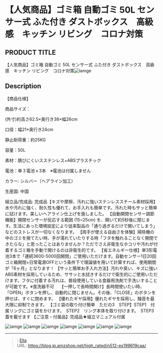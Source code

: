 # 【人気商品】ゴミ箱 自動ゴミ 50L センサー式 ふた付き ダストボックス　高級感　キッチン リビング　コロナ対策


## PRODUCT TITLE 

【人気商品】ゴミ箱 自動ゴミ 50L センサー式 ふた付き ダストボックス　高級感　キッチン リビング　コロナ対策![iamge](https://b2bfiles1.gigab2b.cn/image/wkseller/301/20230920_c6be9658bdc091e13186e6499a5c7ab1.jpg)

## Description

【商品仕様】

商品サイズ：

(外寸)約高さ62.5×奥行き38×幅26cm

口径：幅21*奥行き24cm


静止耐荷重：約25KG

容量：50L

素材：錆びにくいスステンレス&#43;ABSプラスチック

電池：単３電池ｘ3本　※電池は付属しません

カラー: シルバー（ヘアライン加工）


生産国: 中国

組立品/完成品: 完成品【キズや摩擦、汚れに強いステンレススチール素材採用】水や汚れに強く、耐久性も優れて、お手入れも簡単です。汚れた時もサッと簡単に拭けます。美しいヘアライン仕上げを施しました。
【自動開閉センサー調節機能】開閉センサーが反応する範囲 (15~25cm) を、開いて約5秒後に閉じます。生活にあった環境設定により従来製品の「通り過ぎるだけで開いてしまう」などのストレスが一切なくなります。
【両手が使える自由さを体験】掃除機の中のゴミを捨てたい時、手が濡れていたりする時「フタを触れることなく開閉できたらな」と思ったことはありませんか？ただでさえ非衛生なホコリや汚れが付着するゴミ箱を手動で開けるのは非衛生的です。
【省エネルギー仕様】単3形電池3本で「連続3600-5000回開閉」ご使用いただけます。自動センサー1日20回ゴミ箱開閉&#43;日常電源OFFという条件下で理論値を用いて計算すれば、使用期間が「6ヶ月」となります！
【サッと簡単お手入れ方法】汚れや臭い、キズに強いABS素材を採用しているため、ササッと水拭きするだけで衛生的にご使用いただけます。フタに付着する汚れは、普段使用している食器用洗剤で手洗いすることが可能です。※食洗器不可　
【一押しで長時間開け】長時間使いたい時、「OPEN」ボタンを押し、自動的に閉じません。その後、「CLOSE」のボタンを押せば、すぐに閉めます。
【優れたギヤ採用】優れたギヤを採用し、騒音を最大限に抑制できます。
【ゴミ袋の取り付け簡単　ただの3　STEP】STEP1　付属リングにゴミ袋をかけます。　STEP2　リング本体を取り付けます。　STEP3　蓋を載せます
【ご注意・付属品】完成品★組立マニュアル付属

![iamge](https://b2bfiles1.gigab2b.cn/image/wkseller/301/ES199619/bk/20210629_266b893fe83fb1871323091a18df2fb7.JPG)
![iamge](https://b2bfiles1.gigab2b.cn/image/wkseller/301/ES199619/bk/20210629_33c033a0e48c7fc71031d177539479f6.JPG)
![iamge](https://b2bfiles1.gigab2b.cn/image/wkseller/301/ES199619/bk/20210629_3db36f8cb3ae1ee5e4c87a44f520ccf6.JPG)
![iamge](https://b2bfiles1.gigab2b.cn/image/wkseller/301/ES199619/bk/20210629_4a951b5fd5b19d4b2bb8653f2f603b25.JPG)
![iamge](https://b2bfiles1.gigab2b.cn/image/wkseller/301/ES199619/bk/20210629_52f7e7be0fe4a81b67c515e7fea70f61.JPG)
![iamge](https://b2bfiles1.gigab2b.cn/image/wkseller/301/ES199619/bk/20210629_69abd40b6e6e6d5483714aa342ddf2fa.JPG)
![iamge](https://b2bfiles1.gigab2b.cn/image/wkseller/301/ES199619/bk/20210629_6c15636bfd38d3d897169ac7da8e74a9.JPG)


---

> : [Ella](https://blog.jp.amzshop.net/)  
> URL: https://blog.jp.amzshop.net/high_rated/n512-es199619caa/  

